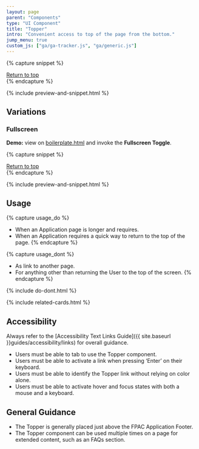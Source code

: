 ```yaml
---
layout: page
parent: "Components"
type: "UI Component"
title: "Topper"
intro: "Convenient access to top of the page from the bottom."
jump_menu: true
custom_js: ["ga/ga-tracker.js", "ga/generic.js"]
---
```


{% capture snippet %}
<div class="fsa-topper">
  <div class="fsa-topper__bd">
    <a class="fsa-topper__link" href="#main-content">Return to top</a>
  </div>
</div>
{% endcapture %}

{% include preview-and-snippet.html %}

## Variations

### Fullscreen

<div class="fsa-alert fsa-alert--info fsa-alert--no-icon">
  <div class="fsa-alert__body">
    <p class="fsa-alert__text"><strong>Demo:</strong> view on <a href="https://usda-fsa.github.io/fsa-style/boilerplate.html">boilerplate.html</a> and invoke the <strong>Fullscreen Toggle</strong>.</p>
  </div>
</div>

{% capture snippet %}
<div class="fsa-topper fsa-topper--fullscreen">
  <div class="fsa-topper__bd">
    <a class="fsa-topper__link" href="#main-content">Return to top</a>
  </div>
</div>
{% endcapture %}

{% include preview-and-snippet.html %}

## Usage

{% capture usage_do %}
* When an Application page is longer and requires.
* When an Application requires a quick way to return to the top of the page.
{% endcapture %}

{% capture usage_dont %}
* As link to another page.
* For anything other than returning the User to the top of the screen.
{% endcapture %}

{% include do-dont.html %}

{% include related-cards.html %}

## Accessibility

Always refer to the [Accessibility Text Links Guide]({{ site.baseurl }}guides/accessibility/links) for overall guidance.

* Users must be able to tab to use the Topper component.
* Users must be able to activate a link when pressing ‘Enter’ on their keyboard.
* Users must be able to identify the Topper link without relying on color alone.
* Users must be able to activate hover and focus states with both a mouse and a keyboard.

## General Guidance

* The Topper is generally placed just above the FPAC Application Footer.
* The Topper component can be used multiple times on a page for extended content, such as an FAQs section.
